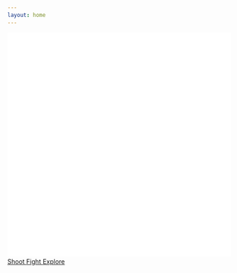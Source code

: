 ```yaml
---
layout: home
---
```

<!-- Page Content -->
<div class="container">
    <div class="row">
        <div class="col-sm-12">
            <div id="logo">
		        <img src="/assets/nick-logo-white.png">
		    </div>
		    <div class="btn-group btn-group-justified" role="group" aria-label="change bg images">
			  <a class="btn" id="shoot" href="/shoot.html"> Shoot </a>
			  <a class="btn" id="fight" href="/fight.html"> Fight </a>
			  <a class="btn" id="explore" href="/explore.html">Explore</a>
			</div>
			<div class="social-media">
				<a href="https://instagram.com/{{ site.instagram_username }}" target="_blank">
                    <span class="fa fa-instagram fa-3x" style="display:inline;" aria-hidden="true"></span>
                </a>
			</div>
        </div>
    </div>
    <!-- /.row -->
</div>
<!-- /.container -->